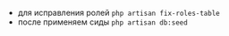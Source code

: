 - для исправления ролей 
```php artisan fix-roles-table```
- после применяем сиды 
```php artisan db:seed```
